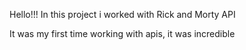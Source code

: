 Hello!!!
In this project i worked with Rick and Morty API

It was my first time working with apis, it was incredible